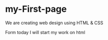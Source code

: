 # my-First-page
We are creating web design using HTML &amp; CSS

Form today I will start my work on html